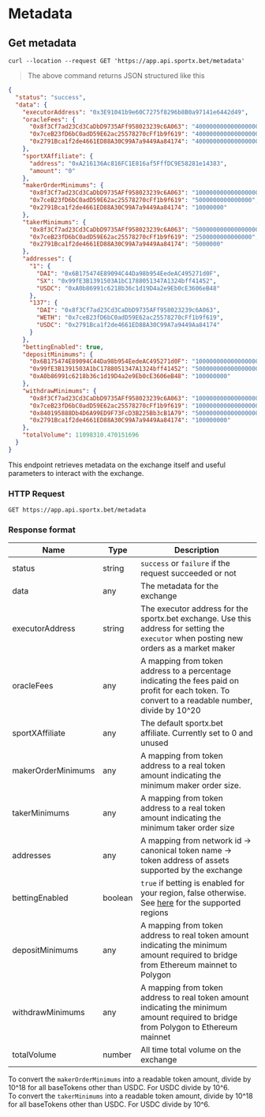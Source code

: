 # Metadata

## Get metadata

```shell
curl --location --request GET 'https://app.api.sportx.bet/metadata'
```

> The above command returns JSON structured like this

```json
{
  "status": "success",
  "data": {
    "executorAddress": "0x3E91041b9e60C7275f8296b8B0a97141e6442d49",
    "oracleFees": {
      "0x8f3Cf7ad23Cd3CaDbD9735AFf958023239c6A063": "4000000000000000000",
      "0x7ceB23fD6bC0adD59E62ac25578270cFf1b9f619": "4000000000000000000",
      "0x2791Bca1f2de4661ED88A30C99A7a9449Aa84174": "4000000000000000000"
    },
    "sportXAffiliate": {
      "address": "0xA216136Ac816FC1E816af5FffDC9E58281e14383",
      "amount": "0"
    },
    "makerOrderMinimums": {
      "0x8f3Cf7ad23Cd3CaDbD9735AFf958023239c6A063": "10000000000000000000",
      "0x7ceB23fD6bC0adD59E62ac25578270cFf1b9f619": "5000000000000000",
      "0x2791Bca1f2de4661ED88A30C99A7a9449Aa84174": "10000000"
    },
    "takerMinimums": {
      "0x8f3Cf7ad23Cd3CaDbD9735AFf958023239c6A063": "5000000000000000000",
      "0x7ceB23fD6bC0adD59E62ac25578270cFf1b9f619": "2500000000000000",
      "0x2791Bca1f2de4661ED88A30C99A7a9449Aa84174": "5000000"
    },
    "addresses": {
      "1": {
        "DAI": "0x6B175474E89094C44Da98b954EedeAC495271d0F",
        "SX": "0x99fE3B1391503A1bC1788051347A1324bff41452",
        "USDC": "0xA0b86991c6218b36c1d19D4a2e9Eb0cE3606eB48"
      },
      "137": {
        "DAI": "0x8f3Cf7ad23Cd3CaDbD9735AFf958023239c6A063",
        "WETH": "0x7ceB23fD6bC0adD59E62ac25578270cFf1b9f619",
        "USDC": "0x2791Bca1f2de4661ED88A30C99A7a9449Aa84174"
      }
    },
    "bettingEnabled": true,
    "depositMinimums": {
      "0x6B175474E89094C44Da98b954EedeAC495271d0F": "100000000000000000000",
      "0x99fE3B1391503A1bC1788051347A1324bff41452": "500000000000000000000",
      "0xA0b86991c6218b36c1d19D4a2e9Eb0cE3606eB48": "100000000"
    },
    "withdrawMinimums": {
      "0x8f3Cf7ad23Cd3CaDbD9735AFf958023239c6A063": "100000000000000000000",
      "0x7ceB23fD6bC0adD59E62ac25578270cFf1b9f619": "100000000000000000",
      "0x840195888Db4D6A99ED9F73FcD3B225Bb3cB1A79": "500000000000000000000",
      "0x2791Bca1f2de4661ED88A30C99A7a9449Aa84174": "100000000"
    },
    "totalVolume": 11098310.470151696
  }
}
```

This endpoint retrieves metadata on the exchange itself and useful parameters to interact with the exchange.

### HTTP Request

`GET https://app.api.sportx.bet/metadata`

### Response format

| Name               | Type    | Description                                                                                                                                                           |
| ------------------ | ------- | --------------------------------------------------------------------------------------------------------------------------------------------------------------------- |
| status             | string  | `success` or `failure` if the request succeeded or not                                                                                                                |
| data               | any     | The metadata for the exchange                                                                                                                                         |
| executorAddress    | string  | The executor address for the sportx.bet exchange. Use this address for setting the `executor` when posting new orders as a market maker                               |
| oracleFees         | any     | A mapping from token address to a percentage indicating the fees paid on profit for each token. To convert to a readable number, divide by 10^20                      |
| sportXAffiliate    | any     | The default sportx.bet affiliate. Currently set to 0 and unused                                                                                                       |
| makerOrderMinimums | any     | A mapping from token address to a real token amount indicating the minimum maker order size.                                                                          |
| takerMinimums      | any     | A mapping from token address to a real token amount indicating the minimum taker order size                                                                           |
| addresses          | any     | A mapping from network id -> canonical token name -> token address of assets supported by the exchange                                                                |
| bettingEnabled     | boolean | `true` if betting is enabled for your region, false otherwise. See [here](https://help.sportx.bet/en/articles/3613372-terms-and-conditions) for the supported regions |
| depositMinimums    | any     | A mapping from token address to real token amount indicating the minimum amount required to bridge from Ethereum mainnet to Polygon                                   |
| withdrawMinimums   | any     | A mapping from token address to real token amount indicating the minimum amount required to bridge from Polygon to Ethereum mainnet                                   |
| totalVolume        | number  | All time total volume on the exchange                                                                                                                                 |

<aside class="notice">
To convert the <code>makerOrderMinimums</code> into a readable token amount, divide by 10^18 for all baseTokens other than USDC. For USDC divide by 10^6.
</aside>

<aside class="notice">
To convert the <code>takerMinimums</code> into a readable token amount, divide by 10^18 for all baseTokens other than USDC. For USDC divide by 10^6.
</aside>
